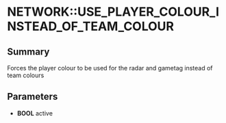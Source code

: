 # NETWORK::USE_PLAYER_COLOUR_INSTEAD_OF_TEAM_COLOUR

## Summary
Forces the player colour to be used for the radar and gametag instead of team colours

## Parameters
* **BOOL** active